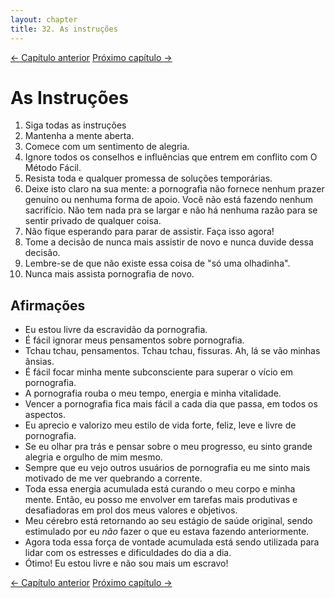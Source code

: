 ```yaml
---
layout: chapter
title: 32. As instruções 
---
```


<div class="pagination-selector">
<a href="31-conselhos-a-nao-usuarios.html" class="chapter-btn">&larr; Capítulo anterior</a>
<a href="33-fim-do-livro.html" class="chapter-btn">Próximo capítulo &#8594;</a>
</div>

# As Instruções

1. Siga todas as instruções
2. Mantenha a mente aberta.
3. Comece com um sentimento de alegria.
4. Ignore todos os conselhos e influências que entrem em conflito com O Método Fácil.
5. Resista toda e qualquer promessa de soluções temporárias.
6. Deixe isto claro na sua mente: a pornografia não fornece nenhum prazer genuíno ou nenhuma forma de apoio. Você não está fazendo nenhum sacrifício. Não tem nada pra se largar e não há nenhuma razão para se sentir privado de qualquer coisa.
7. Não fique esperando para parar de assistir. Faça isso agora!
8. Tome a decisão de nunca mais assistir de novo e nunca duvide dessa decisão.
9. Lembre-se de que não existe essa coisa de "só uma olhadinha".
10. Nunca mais assista pornografia de novo.

## Afirmações

- Eu estou livre da escravidão da pornografia.
- É fácil ignorar meus pensamentos sobre pornografia.
- Tchau tchau, pensamentos. Tchau tchau, fissuras. Ah, lá se vão minhas ânsias.
- É fácil focar minha mente subconsciente para superar o vício em pornografia.
- A pornografia rouba o meu tempo, energia e minha vitalidade.
- Vencer a pornografia fica mais fácil a cada dia que passa, em todos os aspectos.
- Eu aprecio e valorizo meu estilo de vida forte, feliz, leve e livre de pornografia.
- Se eu olhar pra trás e pensar sobre o meu progresso, eu sinto grande alegria e orgulho de mim mesmo.
- Sempre que eu vejo outros usuários de pornografia eu me sinto mais motivado de me ver quebrando a corrente.
- Toda essa energia acumulada está curando o meu corpo e minha mente. Então, eu posso me envolver em tarefas mais produtivas e desafiadoras em prol dos meus valores e objetivos.
- Meu cérebro está retornando ao seu estágio de saúde original, sendo estimulado por eu *não* fazer o que eu estava fazendo anteriormente.
- Agora toda essa força de vontade acumulada está sendo utilizada para lidar com os estresses e dificuldades do dia a dia.
- Ótimo! Eu estou livre e não sou mais um escravo!

<div class="pagination-selector">
<a href="31-conselhos-a-nao-usuarios.html" class="chapter-btn">&larr; Capítulo anterior</a>
<a href="33-fim-do-livro.html" class="chapter-btn">Próximo capítulo &#8594;</a>
</div>

